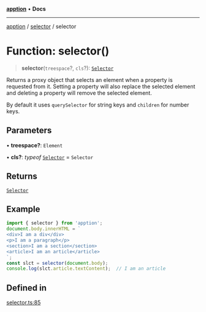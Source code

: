 [**apption**](../../README.md) • **Docs**

***

[apption](../../modules.md) / [selector](../README.md) / selector

# Function: selector()

> **selector**(`treespace`?, `cls`?): [`Selector`](../classes/Selector.md)

Returns a proxy object that selects an element when a property is requested from it. 
Setting a property will also replace the selected element and deleting 
a property will remove the selected element.

By default it uses `querySelector` for string keys and `children` for 
number keys.

## Parameters

• **treespace?**: `Element`

• **cls?**: *typeof* [`Selector`](../classes/Selector.md) = `Selector`

## Returns

[`Selector`](../classes/Selector.md)

## Example

```ts
import { selector } from 'apption';
document.body.innerHTML = `
<div>I am a div</div>
<p>I am a paragraph</p>
<section>I am a section</section>
<article>I am an article</article>
`;
const slct = selector(document.body);
console.log(slct.article.textContent);  // I am an article
```

## Defined in

[selector.ts:85](https://github.com/mksunny1/apption/blob/d0bf763109284abcb2484dd7dfd7111ee7475add/src/selector.ts#L85)

